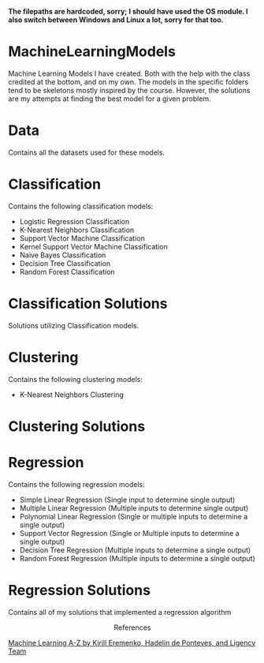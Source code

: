 **The filepaths are hardcoded, sorry; I should have used the OS module. I also switch between Windows and Linux a lot, sorry for that too.**

# MachineLearningModels
Machine Learning Models I have created. Both with the help with the class credited at the bottom, and on my own. The models in the specific folders tend to be skeletons mostly inspired by the course. However, the solutions are my attempts at finding the best model for a given problem. 

# Data
Contains all the datasets used for these models.

# Classification
Contains the following classification models:
- Logistic Regression Classification
- K-Nearest Neighbors Classification
- Support Vector Machine Classification
- Kernel Support Vector Machine Classification
- Naive Bayes Classification
- Decision Tree Classification
- Random Forest Classification

# Classification Solutions
Solutions utilizing Classification models.

# Clustering
Contains the following clustering models:
- K-Nearest Neighbors Clustering

# Clustering Solutions

# Regression
Contains the following regression models:
- Simple Linear Regression (Single input to determine single output)
- Multiple Linear Regression (Multiple inputs to determine single output)
- Polynomial Linear Regression (Single or multiple inputs to determine a single output)
- Support Vector Regression (Single or Multiple inputs to determine a single output)
- Decision Tree Regression (Multiple inputs to determine a single output)
- Random Forest Regression (Multiple inputs to determine a single output)

# Regression Solutions
Contains all of my solutions that implemented a regression algorithm


<p align=center>References</p>

[Machine Learning A-Z by Kirill Eremenko, Hadelin de Ponteves, and Ligency Team](https://www.udemy.com/course/machinelearning/learn/lecture/19596438?start=1#overview)
